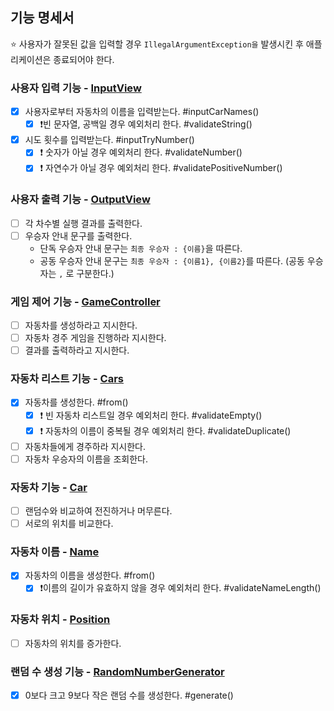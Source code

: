 ## 기능 명세서

⭐️ 사용자가 잘못된 값을 입력할 경우 `IllegalArgumentException을` 발생시킨 후 애플리케이션은 종료되어야 한다.

### 사용자 입력 기능 - [InputView](../src/main/java/racingcar/view/InputView.java)

- [x] 사용자로부터 자동차의 이름을 입력받는다. #inputCarNames()
    - [x] ❗️빈 문자열, 공백일 경우 예외처리 한다. #validateString()
- [x] 시도 횟수를 입력받는다. #inputTryNumber()
    - [x] ❗️ 숫자가 아닐 경우 예외처리 한다. #validateNumber()
    - [x] ❗️ 자연수가 아닐 경우 예외처리 한다. #validatePositiveNumber()

### 사용자 출력 기능 - [OutputView](../src/main/java/racingcar/view/OutputView.java)

- [ ] 각 차수별 실행 결과를 출력한다.
- [ ] 우승자 안내 문구를 출력한다.
    - 단독 우승자 안내 문구는 `최종 우승자 : {이름}`을 따른다.
    - 공동 우승자 안내 문구는 `최종 우승자 : {이름1}, {이름2}`를 따른다. (공동 우승자는 `,` 로 구분한다.)

### 게임 제어 기능 - [GameController](../src/main/java/racingcar/controller/GameController.java)

- [ ] 자동차를 생성하라고 지시한다.
- [ ] 자동차 경주 게임을 진행하라 지시한다.
- [ ] 결과를 출력하라고 지시한다.

### 자동차 리스트 기능 - [Cars](../src/main/java/racingcar/model/Cars.java)

- [x] 자동차를 생성한다. #from()
    - [x] ❗️ 빈 자동차 리스트일 경우 예외처리 한다. #validateEmpty()
    - [x] ❗️ 자동차의 이름이 중복될 경우 예외처리 한다. #validateDuplicate()
- [ ] 자동차들에게 경주하라 지시한다.
- [ ] 자동차 우승자의 이름을 조회한다.

### 자동차 기능 - [Car](../src/main/java/racingcar/model/car/Car.java)

- [ ] 랜덤수와 비교하여 전진하거나 머무른다.
- [ ] 서로의 위치를 비교한다.

### 자동차 이름 - [Name](../src/main/java/racingcar/model/car/Name.java)

- [x] 자동차의 이름을 생성한다. #from()
    - [x] ❗️이름의 길이가 유효하지 않을 경우 예외처리 한다. #validateNameLength()

### 자동차 위치 - [Position](../src/main/java/racingcar/model/car/Position.java)

- [ ] 자동차의 위치를 증가한다.

### 랜덤 수 생성 기능 - [RandomNumberGenerator](../src/main/java/racingcar/model/RandomNumberGenerator.java)

- [x] 0보다 크고 9보다 작은 랜덤 수를 생성한다. #generate()
